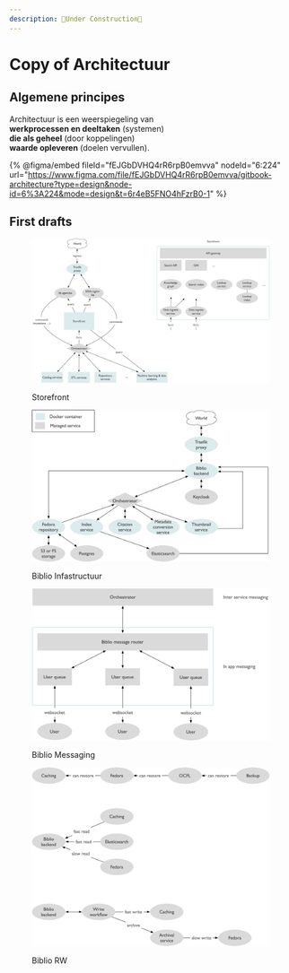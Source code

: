 ```yaml
---
description: 🚧Under Construction🚧
---
```


# Copy of Architectuur

## Algemene principes

Architectuur is een weerspiegeling van\
**werkprocessen en deeltaken** (systemen) \
**die als geheel** (door koppelingen) \
**waarde opleveren** (doelen vervullen).

{% @figma/embed fileId="fEJGbDVHQ4rR6rpB0emvva" nodeId="6:224" url="https://www.figma.com/file/fEJGbDVHQ4rR6rpB0emvva/gitbook-architecture?type=design&node-id=6%3A224&mode=design&t=6r4eB5FNO4hFzrB0-1" %}

##

## First drafts

<figure><img src="../../.gitbook/assets/storefront.png" alt=""><figcaption><p>Storefront</p></figcaption></figure>



<figure><img src="../../.gitbook/assets/biblio_infra (1).png" alt=""><figcaption><p>Biblio Infastructuur</p></figcaption></figure>

<figure><img src="../../.gitbook/assets/biblio_messaging (1).png" alt=""><figcaption><p>Biblio Messaging</p></figcaption></figure>

<figure><img src="../../.gitbook/assets/biblio_rw (1).png" alt=""><figcaption><p>Biblio RW</p></figcaption></figure>
